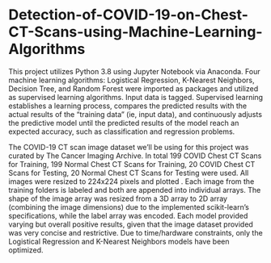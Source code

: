 # Detection-of-COVID-19-on-Chest-CT-Scans-using-Machine-Learning-Algorithms

This project utilizes Python 3.8 using Jupyter Notebook via Anaconda. Four machine learning algorithms: Logistical Regression, K-Nearest Neighbors, Decision Tree, and Random Forest were imported as packages and utilized as supervised learning algorithms. Input data is tagged. Supervised learning establishes a learning process, compares the predicted results with the actual results of the “training data” (ie, input data), and continuously adjusts the predictive model until the predicted results of the model reach an expected accuracy, such as classification and regression problems. 

The COVID-19 CT scan image dataset we’ll be using for this project was curated by The Cancer Imaging Archive. In total 199 COVID Chest CT Scans for Training, 199 Normal Chest CT Scans for Training, 20 COVID Chest CT Scans for Testing, 20 Normal Chest CT Scans for Testing were used. All images were resized to 224x224 pixels and plotted . Each image from the training folders is labeled and both are appended into individual arrays. The shape of the image array was resized from a 3D array to 2D array (combining the image dimensions) due to the implemented scikit-learn’s specifications, while the label array was encoded. Each model provided varying but overall positive results, given that the image dataset provided was very concise and restrictive. Due to time/hardware constraints, only the Logistical Regression and K-Nearest Neighbors models have been optimized.

